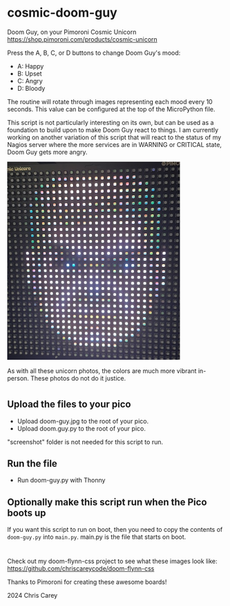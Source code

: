 # cosmic-doom-guy

Doom Guy, on your Pimoroni Cosmic Unicorn
https://shop.pimoroni.com/products/cosmic-unicorn

Press the A, B, C, or D buttons to change Doom Guy's mood:
- A: Happy
- B: Upset
- C: Angry
- D: Bloody

The routine will rotate through images representing each mood every 10 seconds.
This value can be configured at the top of the MicroPython file.

This script is not particularly interesting on its own, but can be used as a foundation to build upon to make Doom Guy react to things. I am currently working on another variation of this script that will react to the status of my Nagios server where the more services are in WARNING or CRITICAL state, Doom Guy gets more angry.

![Doom Guy Image](screenshot/doom-guy-photo-400.jpg "Doom Guy")

As with all these unicorn photos, the colors are much more vibrant in-person. These photos do not do it justice.

#

## Upload the files to your pico

- Upload doom-guy.jpg to the root of your pico.
- Upload doom.guy.py to the root of your pico.

"screenshot" folder is not needed for this script to run.

## Run the file

- Run doom-guy.py with Thonny

## Optionally make this script run when the Pico boots up

If you want this script to run on boot, then you need to copy the contents of `doom-guy.py` into `main.py`. main.py is the file that starts on boot.

#

Check out my doom-flynn-css project to see what these images look like: https://github.com/chriscareycode/doom-flynn-css

Thanks to Pimoroni for creating these awesome boards!

2024 Chris Carey